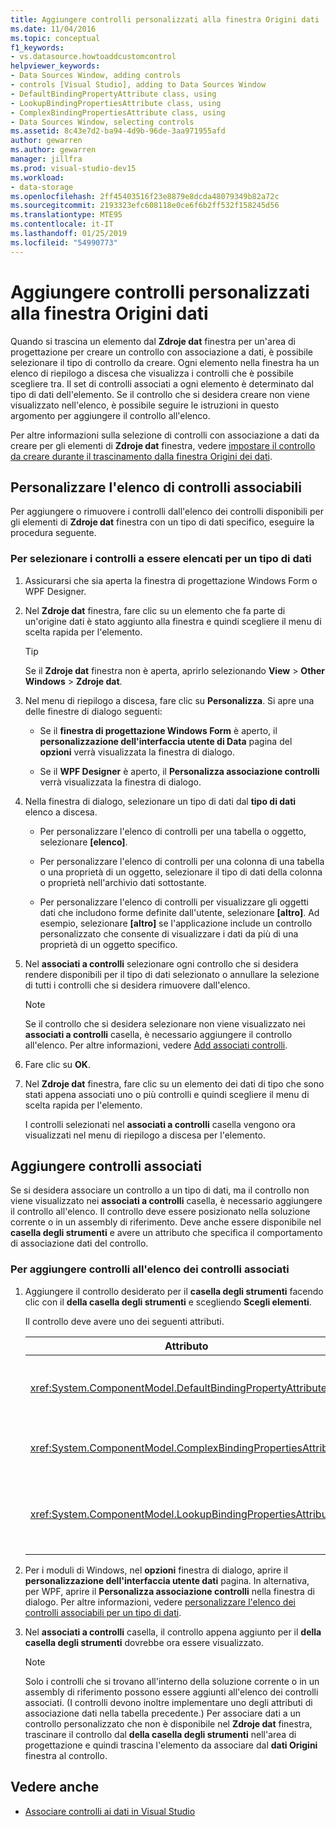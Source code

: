 ```yaml
---
title: Aggiungere controlli personalizzati alla finestra Origini dati
ms.date: 11/04/2016
ms.topic: conceptual
f1_keywords:
- vs.datasource.howtoaddcustomcontrol
helpviewer_keywords:
- Data Sources Window, adding controls
- controls [Visual Studio], adding to Data Sources Window
- DefaultBindingPropertyAttribute class, using
- LookupBindingPropertiesAttribute class, using
- ComplexBindingPropertiesAttribute class, using
- Data Sources Window, selecting controls
ms.assetid: 8c43e7d2-ba94-4d9b-96de-3aa971955afd
author: gewarren
ms.author: gewarren
manager: jillfra
ms.prod: visual-studio-dev15
ms.workload:
- data-storage
ms.openlocfilehash: 2ff45403516f23e8879e8dcda48079349b82a72c
ms.sourcegitcommit: 2193323efc608118e0ce6f6b2ff532f158245d56
ms.translationtype: MTE95
ms.contentlocale: it-IT
ms.lasthandoff: 01/25/2019
ms.locfileid: "54990773"
---
```

# <a name="add-custom-controls-to-the-data-sources-window"></a>Aggiungere controlli personalizzati alla finestra Origini dati

Quando si trascina un elemento dal **Zdroje dat** finestra per un'area di progettazione per creare un controllo con associazione a dati, è possibile selezionare il tipo di controllo da creare. Ogni elemento nella finestra ha un elenco di riepilogo a discesa che visualizza i controlli che è possibile scegliere tra. Il set di controlli associati a ogni elemento è determinato dal tipo di dati dell'elemento. Se il controllo che si desidera creare non viene visualizzato nell'elenco, è possibile seguire le istruzioni in questo argomento per aggiungere il controllo all'elenco.

Per altre informazioni sulla selezione di controlli con associazione a dati da creare per gli elementi di **Zdroje dat** finestra, vedere [impostare il controllo da creare durante il trascinamento dalla finestra Origini dei dati](../data-tools/set-the-control-to-be-created-when-dragging-from-the-data-sources-window.md).

## <a name="customize-the-bindable-controls-list"></a>Personalizzare l'elenco di controlli associabili

Per aggiungere o rimuovere i controlli dall'elenco dei controlli disponibili per gli elementi di **Zdroje dat** finestra con un tipo di dati specifico, eseguire la procedura seguente.

### <a name="to-select-the-controls-to-be-listed-for-a-data-type"></a>Per selezionare i controlli a essere elencati per un tipo di dati

1. Assicurarsi che sia aperta la finestra di progettazione Windows Form o WPF Designer.

2. Nel **Zdroje dat** finestra, fare clic su un elemento che fa parte di un'origine dati è stato aggiunto alla finestra e quindi scegliere il menu di scelta rapida per l'elemento.

   > [!TIP]
   > Se il **Zdroje dat** finestra non è aperta, aprirlo selezionando **View** > **Other Windows** > **Zdroje dat**.

3. Nel menu di riepilogo a discesa, fare clic su **Personalizza**. Si apre una delle finestre di dialogo seguenti:

    - Se il **finestra di progettazione Windows Form** è aperto, il **personalizzazione dell'interfaccia utente di Data** pagina del **opzioni** verrà visualizzata la finestra di dialogo.

    - Se il **WPF Designer** è aperto, il **Personalizza associazione controlli** verrà visualizzata la finestra di dialogo.

4. Nella finestra di dialogo, selezionare un tipo di dati dal **tipo di dati** elenco a discesa.

    - Per personalizzare l'elenco di controlli per una tabella o oggetto, selezionare **[elenco]**.

    - Per personalizzare l'elenco di controlli per una colonna di una tabella o una proprietà di un oggetto, selezionare il tipo di dati della colonna o proprietà nell'archivio dati sottostante.

    - Per personalizzare l'elenco di controlli per visualizzare gli oggetti dati che includono forme definite dall'utente, selezionare **[altro]**. Ad esempio, selezionare **[altro]** se l'applicazione include un controllo personalizzato che consente di visualizzare i dati da più di una proprietà di un oggetto specifico.

5. Nel **associati a controlli** selezionare ogni controllo che si desidera rendere disponibili per il tipo di dati selezionato o annullare la selezione di tutti i controlli che si desidera rimuovere dall'elenco.

    > [!NOTE]
    > Se il controllo che si desidera selezionare non viene visualizzato nei **associati a controlli** casella, è necessario aggiungere il controllo all'elenco. Per altre informazioni, vedere [Add associati controlli](#add-associated-controls).

6. Fare clic su **OK**.

7. Nel **Zdroje dat** finestra, fare clic su un elemento dei dati di tipo che sono stati appena associati uno o più controlli e quindi scegliere il menu di scelta rapida per l'elemento.

     I controlli selezionati nel **associati a controlli** casella vengono ora visualizzati nel menu di riepilogo a discesa per l'elemento.

## <a name="add-associated-controls"></a>Aggiungere controlli associati

Se si desidera associare un controllo a un tipo di dati, ma il controllo non viene visualizzato nei **associati a controlli** casella, è necessario aggiungere il controllo all'elenco. Il controllo deve essere posizionato nella soluzione corrente o in un assembly di riferimento. Deve anche essere disponibile nel **casella degli strumenti** e avere un attributo che specifica il comportamento di associazione dati del controllo.

### <a name="to-add-controls-to-the-list-of-associated-controls"></a>Per aggiungere controlli all'elenco dei controlli associati

1. Aggiungere il controllo desiderato per il **casella degli strumenti** facendo clic con il **della casella degli strumenti** e scegliendo **Scegli elementi**.

     Il controllo deve avere uno dei seguenti attributi.

    |Attributo|Descrizione|
    |---------------|-----------------|
    |<xref:System.ComponentModel.DefaultBindingPropertyAttribute>|Implementare questo attributo su controlli semplici che consentono di visualizzare una singola colonna o proprietà, dei dati, ad esempio un <xref:System.Windows.Forms.TextBox>.|
    |<xref:System.ComponentModel.ComplexBindingPropertiesAttribute>|Implementare questo attributo per i controlli che visualizzano elenchi (o tabelle) dei dati, ad esempio un <xref:System.Windows.Forms.DataGridView>.|
    |<xref:System.ComponentModel.LookupBindingPropertiesAttribute>|Implementare questo attributo per i controlli che visualizzano elenchi (o tabelle) di dati, ma anche necessità di presentare una singola colonna o proprietà, ad esempio un <xref:System.Windows.Forms.ComboBox>.|

2. Per i moduli di Windows, nel **opzioni** finestra di dialogo, aprire il **personalizzazione dell'interfaccia utente dati** pagina. In alternativa, per WPF, aprire il **Personalizza associazione controlli** nella finestra di dialogo. Per altre informazioni, vedere [personalizzare l'elenco dei controlli associabili per un tipo di dati](#customize-the-bindable-controls-list).

3. Nel **associati a controlli** casella, il controllo appena aggiunto per il **della casella degli strumenti** dovrebbe ora essere visualizzato.

    > [!NOTE]
    > Solo i controlli che si trovano all'interno della soluzione corrente o in un assembly di riferimento possono essere aggiunti all'elenco dei controlli associati. (I controlli devono inoltre implementare uno degli attributi di associazione dati nella tabella precedente.) Per associare dati a un controllo personalizzato che non è disponibile nel **Zdroje dat** finestra, trascinare il controllo dal **della casella degli strumenti** nell'area di progettazione e quindi trascina l'elemento da associare dal **dati Origini** finestra al controllo.

## <a name="see-also"></a>Vedere anche

- [Associare controlli ai dati in Visual Studio](../data-tools/bind-controls-to-data-in-visual-studio.md)